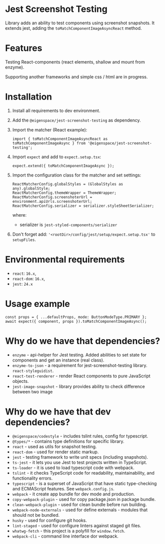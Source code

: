 # Jest Screenshot Testing

Library adds an ability to test components using screenshot snapshots. It extends jest,
adding the `toMatchComponentImageAsyncReact` method.

# Features

Testing React-components (react elements, shallow and mount from enzyme).

Supporting another frameworks and simple css / html are in progress.

# Installation

1. Install all requirements to dev environment.
2. Add the `@eigenspace/jest-screenshot-testing` as dependency.
3. Import the matcher (React example):
    ```
    import { toMatchComponentImageAsyncReact as toMatchComponentImageAsync } from '@eigenspace/jest-screenshot-testing';
    ```
4. Import `expect` and add to `expect.setup.tsx`:
    ```
    expect.extend({ toMatchComponentImageAsync });
    ```
5. Import the configuration class for the matcher and set settings:
    ```
    ReactMatcherConfig.globalStyles = (GlobalStyles as any).globalStyle;
    ReactMatcherConfig.themeWrapper = ThemeWrapper;
    ReactMatcherConfig.screenshoterUrl = environment.apiUrls.screenshoterUrl;
    ReactMatcherConfig.serializer = serializer.styleSheetSerializer;
    ```
    
    where:
    - serializer is `jest-styled-components/serializer`
    
6. Don't forget add: `'<rootDir>/config/jest/setup/expect.setup.tsx'` to `setupFiles`.


# Environmental requirements

* `react`: `16.x`,
* `react-dom`: `16.x`,
* `jest`: `24.x`

# Usage example

```
const props = { ...defaultProps, mode: ButtonModeType.PRIMARY };
await expect({ component, props }).toMatchComponentImageAsync();
```

# Why do we have that dependencies?

* `enzyme` - api-helper for Jest testing. Added abilities to set state for components 
and get an instance (real class). 
* `enzyme-to-json` - a requirement for jest-screenshot-testing library.
`react-styleguidist`. 
* `react-test-renderer` - render React components to pure JavaScript objects.
* `jest-image-snapshot` - library provides ability to check difference between two image


# Why do we have that dev dependencies?

* `@eigenspace/codestyle` - includes tslint rules, config for typescript.
* `@types/*` - contains type definitions for specific library.
* `react` - used as utils for snapshot testing.    
* `react-dom` - used for render static markup.
* `jest` - testing framework to write unit specs (including snapshots).
* `ts-jest` - it lets you use Jest to test projects written in TypeScript.
* `ts-loader` - it is used to load typescript code with webpack. 
* `tslint` - it checks TypeScript code for readability, maintainability, and functionality errors.
* `typescript` - is a superset of JavaScript that have static type-checking and ECMAScript features.
See `webpack.config.js`.
* `webpack` - it create app bundle for dev mode and production. 
* `copy-webpack-plugin` - used for copy package.json in package bundle.
* `clean-webpack-plugin` - used for clean bundle before run building.
* `webpack-node-externals` - used for define externals - modules that should not be bundled.
* `husky` - used for configure git hooks.
* `lint-staged` - used for configure linters against staged git files.
* `whatwg-fetch` - this project is a polyfill for `window.fetch`.
* `webpack-cli` - command line interface dor webpack.
